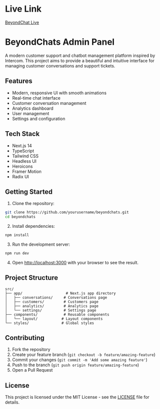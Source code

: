 # Live Link
[BeyondChat Live](https://beyond-chat-z5ln.vercel.app/conversations)

# BeyondChats Admin Panel

A modern customer support and chatbot management platform inspired by Intercom. This project aims to provide a beautiful and intuitive interface for managing customer conversations and support tickets.

## Features

- Modern, responsive UI with smooth animations
- Real-time chat interface
- Customer conversation management
- Analytics dashboard
- User management
- Settings and configuration

## Tech Stack

- Next.js 14
- TypeScript
- Tailwind CSS
- Headless UI
- Heroicons
- Framer Motion
- Radix UI

## Getting Started

1. Clone the repository:
```bash
git clone https://github.com/yourusername/beyondchats.git
cd beyondchats
```

2. Install dependencies:
```bash
npm install
```

3. Run the development server:
```bash
npm run dev
```

4. Open [http://localhost:3000](http://localhost:3000) with your browser to see the result.

## Project Structure

```
src/
├── app/                    # Next.js app directory
│   ├── conversations/     # Conversations page
│   ├── customers/         # Customers page
│   ├── analytics/         # Analytics page
│   └── settings/          # Settings page
├── components/            # Reusable components
│   └── layout/           # Layout components
└── styles/               # Global styles
```

## Contributing

1. Fork the repository
2. Create your feature branch (`git checkout -b feature/amazing-feature`)
3. Commit your changes (`git commit -m 'Add some amazing feature'`)
4. Push to the branch (`git push origin feature/amazing-feature`)
5. Open a Pull Request

## License

This project is licensed under the MIT License - see the [LICENSE](LICENSE) file for details. 
